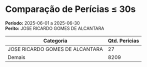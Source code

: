 # Comparação de Perícias ≤ 30s

**Período:** 2025-06-01 a 2025-06-30  
**Perito:** JOSE RICARDO GOMES DE ALCANTARA

| Categoria | Qtd. Perícias |
|-----------|----------------|
| JOSE RICARDO GOMES DE ALCANTARA | 27 |
| Demais    | 8209 |

